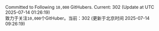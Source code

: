 Committed to Following `10,000` GitHubers. Current: <!-- FOLLOWING_COUNT -->302<!-- FOLLOWING_COUNT --> (Update at UTC <!-- LAST_UPDATED -->2025-07-14 01:26:19<!-- LAST_UPDATED -->)<br>
致力于关注`10,000`个GitHuber。当前：<!-- FOLLOWING_COUNT -->302<!-- FOLLOWING_COUNT --> (更新于北京时间 <!-- LAST_UPDATED_CST -->2025-07-14 09:26:19<!-- LAST_UPDATED_CST -->)
